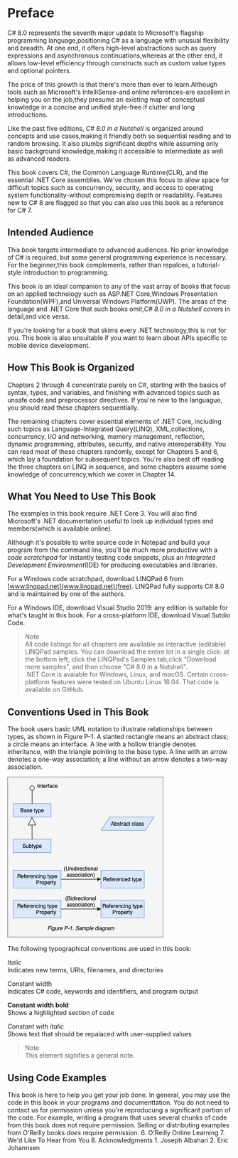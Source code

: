 # Preface

C# 8.0 represents the seventh major update to Microsoft's flagship programming language,positioning C# as a language with unusual flexibility and breadth. At one end, it offers high-level abstractions such as query expressions and asynchronous continuations,whereas at the other end, it allows low-level efficiency through constructs such as custom value types and optional pointers.

The price of this growth is that there's more than ever to learn.Although tools such as Microsoft's IntelliSense-and online references-are excellent in helping you on the job,they presume an existing map of conceptual knowledge in a concise and unified style-free if clutter and long introductions.

Like the past five editions, *C# 8.0 in a Nutshell* is organized around concepts and use cases,making it friendly both so sequential reading and to random browsing. It also plumbs significant depths while assuming only basic background knowledge,making it accessible to intermediate as well as advanced readers.

This book covers C#, the Common Language Runtime(CLR), and the essential .NET Core assemblies. We've chosen this focus to allow space for difficult topics such as concurrency, security, and access to operating system functionality-without compromising depth or readability. Features new to C# 8 are flagged so that you can also use this book as a reference for C# 7.

## Intended Audience

This book targets intermediate to advanced audiences. No prior knowledge of C# is required, but some general programming experience is necessary. For the beginner,this book complements, rather than repalces, a tutorial-style introduction to programming.

This book is an ideal companion to any of the vast array of books that focus on an applied technology such as ASP.NET Core,Windows Presentation Foundation(WPF),and Universal Windows Platform(UWP). The areas of the language and .NET Core that such books omit,*C# 8.0 in a Nutshell* covers in detail,and vice versa.

If you're looking for a book that skims every .NET technology,this is not for you. This book is also unsuitable if you want to learn about APIs specific to moblie device development.

## How This Book is Organized

Chapters 2 through 4 concentrate purely on C#, starting with the basics of syntax, types, and variables, and finishing with advanced topics such as unsafe code and preprocessor directives. If you're new to the languague, you should read these chapters sequentially.

The remaining chapters cover essential elements of .NET Core, including such topics as Language-Integrated Query(LINQ), XML,collections, concurrency, I/O and networking, memory management, reflection, dynamic programming, attributes, security, and native interoperability. You can read most of these chapters randomly, except for Chapters 5 and 6, which lay a foundation for subsequent topics. You're also best off reading the three chapters on LINQ in sequence, and some chapters assume some knowledge of concurrency,which we cover in Chapter 14. 

## What You Need to Use This Book

The examples in this book require .NET Core 3. You will also find Microsoft's .NET documentation useful to look up individual types and members(which is available online).

Although it's possible to write source code in Notepad and build your program from the command line, you'll be much more productive with a *code scratchpad* for instantly testing code snippets, plus an *Integrated Development Environment*(IDE) for producing executables and libraries.

For a Windows code scratchpad, download LINQPad 6 from [www.linqpad.net](www.linqpad.net)(free). LINQPad fully supports C# 8.0 and is maintained by one of the authors.

For a Windows IDE, download Visual Studio 2019: any edition is suitable for what's taught in this book. For a cross-platform IDE, download Visual Sutdio Code.

> Note   
> All code listings for all chapters are available as interactive (editable) LINQPad samples. You can download the entire lot in a single click: at the bottom left, click the LINQPad's Samples tab,click "Download more samples", and then choose "C# 8.0 in a Nutshell".  
> .NET Core is avaiable for Windows, Linux, and macOS. Certain cross-platform features were tested on Ubuntu Linux 18.04. That code is available on GitHub.

## Conventions Used in This Book

The book users basic UML notation to illustrate relationships between types, as shown in Figure P-1. A slanted rectangle means an abstract class; a circle means an interface. A line with a hollow triangle denotes inheritance, with the triangle pointing to the base type. A line with an arrow denotes a one-way association; a line without an arrow denotes a two-way association.

![p_1](../resources/images/p_1.png)

The following typographical conventions are used in this book:

*Italic*  
    Indicates new terms, URIs, filenames, and directories

Constant width  
    Indicates C# code, keywords and identifiers, and program output 

**Constant width bold**  
    Shows a highlighted section of code

*Constant with italic*  
    Shows text that should be repalaced with user-supplied values

> Note  
> This element signifies a general note.

## Using Code Examples

This book is here to help you get your job done. In general, you may use the code in this book in your programs and documenttation. You do not need to contact us for permission unless you're reproducung a significant portion of the code. For example, writing a program that uses several chunks of code from this book does not require permission. Selling or distributing examples from O'Reilly books *does* require permission.
6. O'Reilly Online Learning
7. We'd Like To Hear from You
8. Acknowledgments
    1. Joseph Albahari
    2. Eric Johannsen